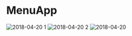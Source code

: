 # MenuApp
![2018-04-20 1](https://user-images.githubusercontent.com/22821798/39054289-d7ce1f4c-44ce-11e8-98c4-3dc732ece261.png)
![2018-04-20 2](https://user-images.githubusercontent.com/22821798/39054290-d80fa304-44ce-11e8-96dd-73ff22c66219.png)
![2018-04-20](https://user-images.githubusercontent.com/22821798/39054291-d84ddad4-44ce-11e8-8c33-2879ed4eb747.png)

